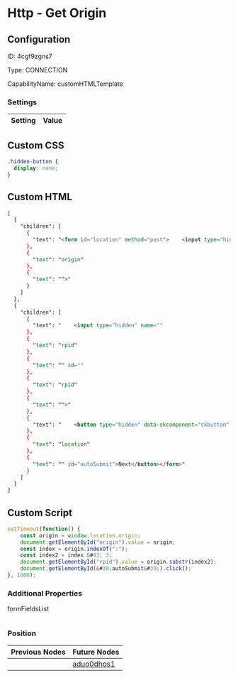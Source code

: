 # Http - Get Origin
## Configuration
ID:  4cgf9zgns7

Type: CONNECTION 

CapabilityName: customHTMLTemplate

### Settings
| Setting | Value  |
| :------------------------ | ---------------------------------------- |
 

## Custom CSS
```css
.hidden-button {
  display: none;
}
```

## Custom HTML
```html
[
  {
    "children": [
      {
        "text": "<form id="location" method="post">    <input type="hidden" name="origin" id=""
      },
      {
        "text": "origin"
      },
      {
        "text": "">"
      }
    ]
  },
  {
    "children": [
      {
        "text": "    <input type="hidden" name=""
      },
      {
        "text": "rpid"
      },
      {
        "text": "" id=""
      },
      {
        "text": "rpid"
      },
      {
        "text": "">"
      },
      {
        "text": "    <button type="hidden" data-skcomponent="skbutton" data-skbuttontype="form-submit" class="hidden-button"  data-skbuttonvalue="submit" data-skform=""
      },
      {
        "text": "location"
      },
      {
        "text": "" id="autoSubmit">Next</button></form>"
      }
    ]
  }
]
```

## Custom Script
```js
setTimeout(function() {
    const origin = window.location.origin;
    document.getElementById("origin").value = origin;
    const index = origin.indexOf(":");
    const index2 = index &#43; 3;
    document.getElementById("rpid").value = origin.substr(index2);
    document.getElementById(&#39;autoSubmit&#39;).click();
}, 1000);
```

### Additional Properties
formFieldsList
 ```json 

```




### Position
| Previous Nodes | Future Nodes |
| :------------- | ------------ |
|  | [aduo0dhos1](./aduo0dhos1.md) |